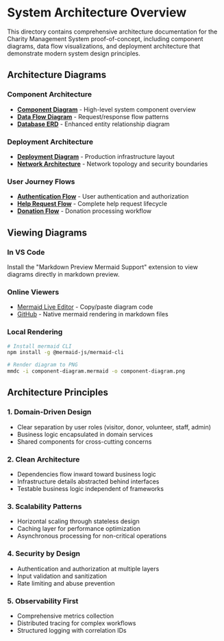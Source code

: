 # System Architecture Overview

This directory contains comprehensive architecture documentation for the Charity Management System proof-of-concept, including component diagrams, data flow visualizations, and deployment architecture that demonstrate modern system design principles.

## Architecture Diagrams

### Component Architecture
- [**Component Diagram**](./component-diagram.mermaid) - High-level system component overview
- [**Data Flow Diagram**](./data-flow-diagram.mermaid) - Request/response flow patterns
- [**Database ERD**](./database-erd.mermaid) - Enhanced entity relationship diagram

### Deployment Architecture  
- [**Deployment Diagram**](./deployment-architecture.mermaid) - Production infrastructure layout
- [**Network Architecture**](./network-architecture.mermaid) - Network topology and security boundaries

### User Journey Flows
- [**Authentication Flow**](./auth-flow.mermaid) - User authentication and authorization
- [**Help Request Flow**](./help-request-flow.mermaid) - Complete help request lifecycle
- [**Donation Flow**](./donation-flow.mermaid) - Donation processing workflow

## Viewing Diagrams

### In VS Code
Install the "Markdown Preview Mermaid Support" extension to view diagrams directly in markdown preview.

### Online Viewers
- [Mermaid Live Editor](https://mermaid.live/) - Copy/paste diagram code
- [GitHub](https://github.com/) - Native mermaid rendering in markdown files

### Local Rendering
```bash
# Install mermaid CLI
npm install -g @mermaid-js/mermaid-cli

# Render diagram to PNG
mmdc -i component-diagram.mermaid -o component-diagram.png
```

## Architecture Principles

### 1. Domain-Driven Design
- Clear separation by user roles (visitor, donor, volunteer, staff, admin)
- Business logic encapsulated in domain services
- Shared components for cross-cutting concerns

### 2. Clean Architecture
- Dependencies flow inward toward business logic
- Infrastructure details abstracted behind interfaces
- Testable business logic independent of frameworks

### 3. Scalability Patterns
- Horizontal scaling through stateless design
- Caching layer for performance optimization
- Asynchronous processing for non-critical operations

### 4. Security by Design
- Authentication and authorization at multiple layers
- Input validation and sanitization
- Rate limiting and abuse prevention

### 5. Observability First
- Comprehensive metrics collection
- Distributed tracing for complex workflows
- Structured logging with correlation IDs